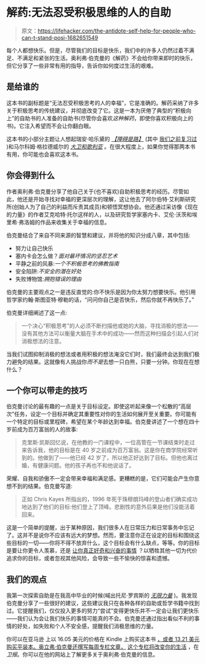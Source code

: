# 解药:无法忍受积极思维的人的自助

> 原文：<https://lifehacker.com/the-antidote-self-help-for-people-who-can-t-stand-posi-1682651549>

每个人都想快乐。但是，尽管我们的目标是快乐，我们中的许多人仍然过着不满足、不满足和紧张的生活。奥利弗·伯克曼的《解药》不会给你带来即时的快乐，但它分享了一些非常有用的指导，告诉你如何度过生活的艰难。



## 是给谁的

这本书的副标题是“无法忍受积极思考的人的幸福”，它是准确的。解药采纳了许多关于积极思考的传统建议，并彻底改变了它。这是一本为厌倦了典型的“积极向上”的自助书的人准备的自助书(尽管你会喜欢*这种解药*，即使你喜欢积极向上的书)。它注入希望而不会让你翻白眼。

这本书的小部分主题让人想起瑞安·哈乐黛的 [*【障碍是路】*](https://www.amazon.com/dp/1591846358?asc_campaign=InlineText&asc_refurl=https://lifehacker.com/the-antidote-self-help-for-people-who-can-t-stand-posi-1682651549&asc_source=&linkCode=ogi&psc=1&smid=ATVPDKIKX0DER&tag=kinjalifehackerlink-20&th=1) (其中 [我们之前复习过](https://lifehacker.com/the-obstacle-is-the-way-the-right-mindset-for-finding-1665117695) )和马尔科姆·格拉德威尔的 [*大卫和歌利亚*](http://gladwell.com/david-and-goliath/) 。在很大程度上，如果你觉得那两本书有用，你可能也会喜欢这本书。

## 你会得到什么

作者奥利弗·伯克曼分享了他自己关于(也不喜欢)自助积极思考的经历。尽管如此，他还是开始寻找对幸福的更深层次的理解，这让他去了阿尔伯特·艾利斯研究所(创始人为了自己的利益而斥责其成员)和顿悟冥想协会。他还通过采访像《现在的力量》的作者艾克哈特·托尔这样的人，以及研究哲学家塞内卡、艾伦·沃茨和埃里希·弗洛姆的作品来收集关于幸福的信息。

伯克曼结合了来自不同来源的智慧和建议，并将他的知识分成八章，其中包括:

*   努力让自己快乐
*   塞内卡会怎么做？*面对最坏情况的坚忍艺术*
*   平静之前的风暴:*一个不积极思考的佛教指南*
*   安全陷阱:*不安全的潜在好处*
*   失败博物馆:*拥抱错误的理由*

伯克曼的主要观点之一是违反直觉的:你不快乐是因为你太努力想要快乐。他引用哲学家约翰·斯图亚特·穆勒的话，“问问你自己是否快乐，然后你就不再快乐了。”

伯克曼详细阐述了这一点:

> 一个决心“积极思考”的人必须不断扫描他或她的大脑，寻找消极的想法——没有其他方法可以衡量大脑在手术中的成功——然而这种扫描会引起人们对消极想法的注意。

当我们试图抑制消极的想法或者用积极的想法淹没它们时，我们最终会达到我们极力避免的结果。这就像有人挑战你*而不是*去想一只白熊，只要一分钟。你现在在想什么？

## 一个你可以带走的技巧

伯克曼讨论的最有趣的一点是关于目标设定。即使这听起来像一个松散的“高层次”任务，设定一个目标并确定其重要性对你的生活如何展开至关重要。你可能有一个特定的目标或里程碑，希望在某个年龄达到幸福。伯克曼讲述了一个想在四十岁前成为百万富翁的人的故事:

> 克里斯·凯斯回忆说，在他教的一门课程中，一位高管在一节课结束时走过来告诉我，他的目标是在 40 岁之前成为百万富翁。这是你在商学院经常听到的。他做到了——他已经 42 岁了，所以他正好达到了目标。但他也离过婚，有健康问题。他的孩子再也不和他说话了。

荣耀、自我和骄傲不一定会带来幸福和满足感。更糟糕的是，它们可能会产生你意想不到的结果。伯克曼写道:

> 正如 Chris Kayes 所指出的，1996 年死于珠穆朗玛峰的登山者们确实成功地达到了他们的目标:他们登上了顶峰。悲剧性的意外后果是他们没能活着回来。

这是一个简单的提醒，出于某种原因，我们很多人在日常压力和日常事务中忘记了。这并不是说你不应该有远大的梦想。然而，要注意你正在设定的目标和围绕这些目标的一切——你将不得不放弃什么，这个目标会有什么缺点，等等。你的目标是要让你更令人羡慕，还是 [让你真正好奇和兴奋的事情](https://lifehacker.com/the-success-theater-dont-confuse-enviability-for-happi-1660456896) ？以牺牲其他一切为代价追求你的目标，或者忽视其他风险，会导致一些不愉快的惊喜和遗憾。

## 我们的观点

我第一次探索自助是在我高中毕业的时候(喊出托尼·罗宾斯的 [*无限力量*](http://www.amazon.com/Unlimited-Power-Science-Personal-Achievement/dp/0684845776?asc_campaign=InlineText&asc_refurl=https://lifehacker.com/the-antidote-self-help-for-people-who-can-t-stand-posi-1682651549&asc_source=&tag=kinjalifehackerlink-20) )。我发现伯克曼分享了一些很好的建议，这些建议我只在各种各样的自助或哲学书籍中找到过。它提醒我们，仅仅投入更多的努力“尝试”变得更快乐并不一定会让我们更快乐——我们认为会让我们快乐的事情可能真的不会。伯克曼还通过指出看似不利的事情的好处，如失败和个人不安全感，提醒我们消极思维的力量。

你可以在亚马逊 上以 16.05 美元的价格在 Kindle 上购买这本书 [，或者 13.21 美元购买平装本。奥立弗·伯克曼还撰写每周专栏文章，](https://www.amazon.com/dp/0865478015?asc_campaign=InlineText&asc_refurl=https://lifehacker.com/the-antidote-self-help-for-people-who-can-t-stand-posi-1682651549&asc_source=&linkCode=ogi&psc=1&smid=ATVPDKIKX0DER&tag=kinjalifehackerlink-20&th=1) [这个专栏将改变你的生活](http://www.theguardian.com/lifeandstyle/series/thiscolumnwillchangeyourlife) ，在*卫报*。你可以在他的网站上了解更多关于奥利弗·伯克曼的信息。
